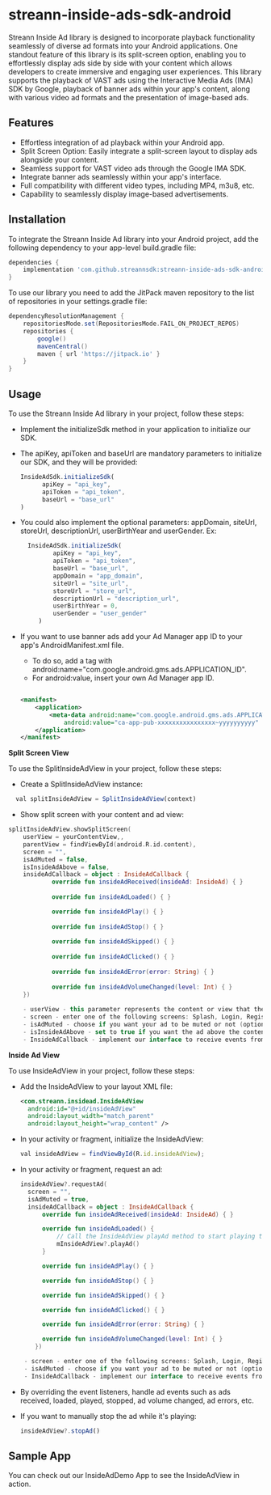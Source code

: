 # streann-inside-ads-sdk-android

Streann Inside Ad library is designed to incorporate playback functionality
seamlessly of diverse ad formats into your Android applications. One standout feature of this
library is its split-screen option, enabling you to effortlessly display ads side by side with your
content which allows developers to create immersive and engaging user experiences. This library
supports the playback of VAST ads using the Interactive Media Ads (IMA) SDK by Google, playback of
banner ads within your app's content, along with various video ad formats and the presentation of
image-based ads.

## Features

- Effortless integration of ad playback within your Android app.
- Split Screen Option: Easily integrate a split-screen layout to display ads alongside your content.
- Seamless support for VAST video ads through the Google IMA SDK.
- Integrate banner ads seamlessly within your app's interface.
- Full compatibility with different video types, including MP4, m3u8, etc.
- Capability to seamlessly display image-based advertisements.

## Installation

To integrate the Streann Inside Ad library into your Android project, add the following dependency
to your app-level build.gradle file:

```gradle
dependencies {
    implementation 'com.github.streannsdk:streann-inside-ads-sdk-android:1.0.8
}
```

To use our library you need to add the JitPack maven repository to the list of repositories
in your settings.gradle file:

```gradle
dependencyResolutionManagement {
    repositoriesMode.set(RepositoriesMode.FAIL_ON_PROJECT_REPOS)
    repositories {
        google()
        mavenCentral()
        maven { url 'https://jitpack.io' }
    }
}
```

## Usage

To use the Streann Inside Ad library in your project, follow these steps:

- Implement the initializeSdk method in your application to initialize our SDK.
- The apiKey, apiToken and baseUrl are mandatory parameters to initialize our SDK, and they will be
  provided:
  ```js
  InsideAdSdk.initializeSdk(
        apiKey = "api_key",
        apiToken = "api_token",
        baseUrl = "base_url"
  )

  ```

- You could also implement the optional parameters: appDomain, siteUrl, storeUrl, descriptionUrl,
  userBirthYear and userGender. Ex:
   ```js
     InsideAdSdk.initializeSdk(
            apiKey = "api_key",
            apiToken = "api_token",
            baseUrl = "base_url",
            appDomain = "app_domain",
            siteUrl = "site_url",
            storeUrl = "store_url",
            descriptionUrl = "description_url",
            userBirthYear = 0,
            userGender = "user_gender"
        )
   ```

- If you want to use banner ads add your Ad Manager app ID to your app's AndroidManifest.xml file.
    - To do so, add a <meta-data> tag with android:name="com.google.android.gms.ads.APPLICATION_ID".
    - For android:value, insert your own Ad Manager app ID.

  ```xml
  
  <manifest>
      <application>
          <meta-data android:name="com.google.android.gms.ads.APPLICATION_ID"
              android:value="ca-app-pub-xxxxxxxxxxxxxxxx~yyyyyyyyyy" tools:replace="android:value" />
      </application>
  </manifest>
     ```

**Split Screen View**

To use the SplitInsideAdView in your project, follow these steps:

- Create a SplitInsideAdView instance:

```js
  val splitInsideAdView = SplitInsideAdView(context)
```

- Show split screen with your content and ad view:

```kotlin 
splitInsideAdView.showSplitScreen(
    userView = yourContentView,,
    parentView = findViewById(android.R.id.content),
    screen = "",
    isAdMuted = false,
    isInsideAdAbove = false,
    insideAdCallback = object : InsideAdCallback {
            override fun insideAdReceived(insideAd: InsideAd) { }
    
            override fun insideAdLoaded() { }

            override fun insideAdPlay() { }
    
            override fun insideAdStop() { }
    
            override fun insideAdSkipped() { }
    
            override fun insideAdClicked() { }
    
            override fun insideAdError(error: String) { }
    
            override fun insideAdVolumeChanged(level: Int) { }
    })
    
    - userView - this parameter represents the content or view that the user wants to display in the split screen
    - screen - enter one of the following screens: Splash, Login, Register, Video Player or Main
    - isAdMuted - choose if you want your ad to be muted or not (optional parameter, default value: false)
    - isInsideAdAbove - set to true if you want the ad above the content (optional  parameter, default value: false)
    - InsideAdCallback - implement our interface to receive events from the ads' progress
```

**Inside Ad View**

To use InsideAdView in your project, follow these steps:

- Add the InsideAdView to your layout XML file:
  ```xml
  <com.streann.insidead.InsideAdView
    android:id="@+id/insideAdView"
    android:layout_width="match_parent"
    android:layout_height="wrap_content" />

- In your activity or fragment, initialize the InsideAdView:

  ```js
  val insideAdView = findViewById(R.id.insideAdView);

- In your activity or fragment, request an ad:

  ```kotlin
  insideAdView?.requestAd(
    screen = "",
    isAdMuted = true,
    insideAdCallback = object : InsideAdCallback {
        override fun insideAdReceived(insideAd: InsideAd) { }

        override fun insideAdLoaded() {
            // Call the InsideAdView playAd method to start playing the ad
            mInsideAdView?.playAd()
        }

        override fun insideAdPlay() { }

        override fun insideAdStop() { }

        override fun insideAdSkipped() { }

        override fun insideAdClicked() { }

        override fun insideAdError(error: String) { }

        override fun insideAdVolumeChanged(level: Int) { }
      })
  
   - screen - enter one of the following screens: Splash, Login, Register, Video Player or Main
   - isAdMuted - choose if you want your ad to be muted or not (optional parameter, default value: false)
   - InsideAdCallback - implement our interface to receive events from the ads' progress
  ```

- By overriding the event listeners, handle ad events such as ads received, loaded, played, stopped,
  ad volume changed, ad errors, etc.

- If you want to manually stop the ad while it's playing:
  ```js
  insideAdView?.stopAd()
  ```

## Sample App

You can check out our InsideAdDemo App to see the InsideAdView in action.
